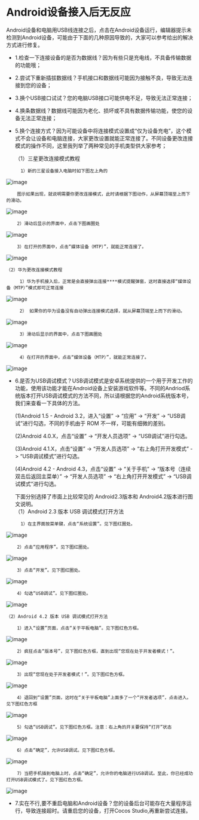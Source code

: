# Android设备接入后无反应
Android设备和电脑用USB线连接之后，点击在Android设备运行，编辑器提示未检测到Android设备，可能由于下面的几种原因导致的，大家可以参考给出的解决方式进行修复。 

- 1.检查一下连接设备的是否为数据线？因为有些只是充电线，不具备传输数据的功能哦；
- 2.尝试下重新插拔数据线？手机接口和数据线可能因为接触不良，导致无法连接到您的设备；
- 3.换个USB接口试试？您的电脑USB接口可能供电不足，导致无法正常连接；
- 4.换条数据线？数据线可能因为老化、损坏或不具有数据传输功能，使您的设备无法正常连接；
- 5.换个连接方式？因为可能设备中将连接模式设置成“仅为设备充电”，这个模式不会让设备和电脑连接，大家更改设置就能正常连接了。不同设备更改连接模式的操作不同，这里我列举了两种常见的手机类型供大家参考；

 
    （1）三星更改连接模式教程

        1）新的三星设备接入电脑时如下图左上角的
![image](res/image001.png) 
		
		图示如果出现，就说明需要你更改连接模式，此时请根据下图动作，从屏幕顶端至上而下的滑动。
![image](res/image002.png)
 
        2）滑动后显示的界面中，点击下图画圈处
![image](res/image003.png)
 
        3）在打开的界面中，点击“媒体设备（MTP）”，就能正常连接了。
![image](res/image004.png)

    （2）华为更改连接模式教程

         1）华为手机接入后，正常是会直接弹出连接****模式提醒弹窗，这时直接选择“媒体设备（MTP）”模式即可正常连接
![image](res/image005.png)
 
         2） 如果你的华为设备没有自动弹出连接模式选择，就从屏幕顶端至上而下的滑动。
![image](res/image006.png)
 
         3）滑动后显示的界面中，点击下图画圈处
![image](res/image007.png)
 
         4）在打开的界面中，点击“媒体设备（MTP）”，就能正常连接了。
![image](res/image008.png)

- 6.是否为USB调试模式？USB调试模式是安卓系统提供的一个用于开发工作的功能，使用该功能才能在Android设备上安装游戏软件等。不同的Andriod系统版本打开USB调试模式的方法不同，所以请根据您的Android系统版本号，我们来查看一下具体的方法。
    
    (1)Android 1.5 - Android 3.2，进入“设置” -> “应用” -> “开发” -> “USB调试”进行勾选，不同的手机由于
    ROM 不一样，可能有细微的差别。

    (2)Android 4.0.X，点击“设置” -> “开发人员选项” -> “USB调试”进行勾选。

    (3)Android 4.1.X，点击“设置” -> “开发人员选项” -> “右上角打开开发模式” -> “USB调试模式”进行勾选。

    (4)Android 4.2 - Android 4.3，点击“设置” -> “关于手机” -> “版本号（连续双击后返回主菜单）” -> “开发人员选项” -> “右上角打开开发模式” -> “USB调试模式”进行勾选。

    下面分别选择了市面上比较常见的 Android2.3版本和 Android4.2版本进行图文说明。  
    （1）Android 2.3 版本 USB 调试模式打开方法

        1）在主界面按菜单键，点击“系统设置”。见下图红圈处。
![image](res/image009.png)

        2）点击“应用程序”。见下图红圈处。
![image](res/image010.png)

        3）点击“开发”。见下图红圈处。
![image](res/image011.png)

        4）勾选“USB调试”。见下图红圈处。
![image](res/image012.png)

    （2）Android 4.2 版本 USB 调试模式打开方法

        1）进入“设置”页面，点击“关于平板电脑”。见下图红色方框。
![image](res/image013.png)

        2）疯狂点击“版本号”，见下图红色方框，直到出现“您现在处于开发者模式！”。
![image](res/image014.png)

        3）出现“您现在处于开发者模式！”。见下图红色方框。
![image](res/image015.png)

        4）退回到“设置”页面，这时在“关于平板电脑”上面多了一个“开发者选项”，点击进入。见下图红色方框
![image](res/image016.png)

        5）勾选“USB调试”。见下图红色方框。注意：右上角的开关要保持“打开”状态
![image](res/image017.png)

        6）点击“确定”，允许USB调试。见下图红色方框。
![image](res/image018.png)

        7）当把手机插到电脑上时，点击“确定”，允许你的电脑进行USB调试。至此，你已经成功打开USB调试模式了。见下图红色方框。
![image](res/image019.png)

- 7.实在不行,要不重启电脑和Android设备？您的设备后台可能存在大量程序运行，导致连接超时。请重启您的设备，打开Cocos Studio,再重新尝试连接。

